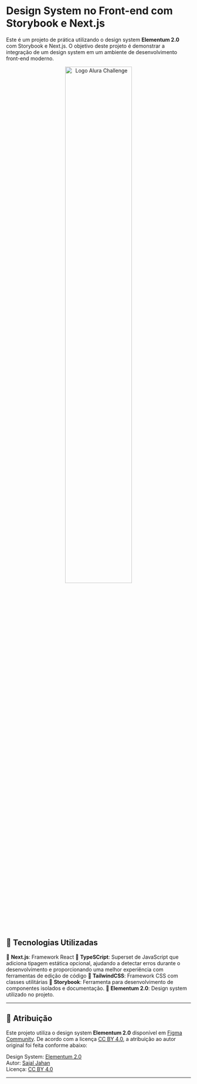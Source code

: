 # Design System no Front-end com Storybook e Next.js

Este é um projeto de prática utilizando o design system **Elementum 2.0** com Storybook e Next.js. O objetivo deste projeto é demonstrar a integração de um design system em um ambiente de desenvolvimento front-end moderno.

<p align="center">
  <img src=".github/thumbnail.svg" alt="Logo Alura Challenge" width="60%">
</p>

## 🔨 Tecnologias Utilizadas

🔷 **Next.js**: Framework React
🔷 **TypeSCript**: Superset de JavaScript que adiciona tipagem estática opcional, ajudando a detectar erros durante o desenvolvimento e proporcionando uma melhor experiência com ferramentas de edição de código
🔷 **TailwindCSS**: Framework CSS com classes utilitárias
🔷 **Storybook**: Ferramenta para desenvolvimento de componentes isolados e documentação.
🔷 **Elementum 2.0**: Design system utilizado no projeto.

---

## 📄 Atribuição
Este projeto utiliza o design system **Elementum 2.0** disponível em [Figma Community](https://www.figma.com/community). De acordo com a licença [CC BY 4.0](https://creativecommons.org/licenses/by/4.0/), a atribuição ao autor original foi feita conforme abaixo:

Design System: [Elementum 2.0](https://www.figma.com/community/file/1366156810458494400) <br>
Autor: [Sajal Jahan](https://www.figma.com/@ruvojahan) <br>
Licença: [CC BY 4.0](https://creativecommons.org/licenses/by/4.0/) <br>


---

